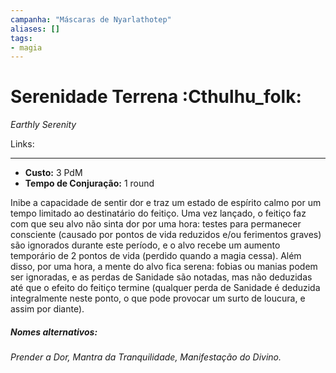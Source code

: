 ```yaml
---
campanha: "Máscaras de Nyarlathotep"
aliases: []
tags: 
- magia
---
```


# Serenidade Terrena :Cthulhu_folk:
_Earthly Serenity_

Links:

---
-  **Custo:** 3 PdM
- **Tempo de Conjuração:** 1 round

Inibe a capacidade de sentir dor e traz um estado de espírito calmo por um tempo limitado ao destinatário do feitiço. Uma vez lançado, o feitiço faz com que seu alvo não sinta dor por uma hora: testes para permanecer consciente (causado por pontos de vida reduzidos e/ou ferimentos graves) são ignorados durante este período, e o alvo recebe um aumento temporário de 2 pontos de vida (perdido quando a magia cessa). Além disso, por uma hora, a mente do alvo fica serena: fobias ou manias podem ser ignoradas, e as perdas de Sanidade são notadas, mas não deduzidas até que o efeito do feitiço termine (qualquer perda de Sanidade é deduzida integralmente neste ponto, o que pode provocar um surto de loucura, e assim por diante).

##### Nomes alternativos: 
*Prender a Dor, Mantra da Tranquilidade, Manifestação do Divino.*